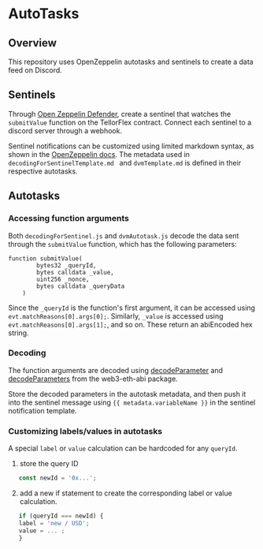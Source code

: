 # AutoTasks 

## Overview 
This repository uses OpenZeppelin autotasks and sentinels to create a data feed on Discord.

## Sentinels

Through [Open Zeppelin Defender](https://defender.openzeppelin.com/#/sentinel), create a sentinel that watches the ```submitValue``` function on the TellorFlex contract. Connect each sentinel to a discord server through a webhook. 

Sentinel notifications can be customized using limited markdown syntax, as shown in the [OpenZeppelin docs](https://docs.openzeppelin.com/defender/sentinel#customizing-notification-messages). The metadata used in ```decodingForSentinelTemplate.md ``` and ```dvmTemplate.md``` is defined in their respective autotasks.

## Autotasks

### Accessing function arguments

Both ```decodingForSentinel.js``` and ```dvmAutotask.js``` decode the data sent through the ```submitValue``` function, which has the following parameters:
```    
function submitValue(
        bytes32 _queryId,
        bytes calldata _value,
        uint256 _nonce,
        bytes calldata _queryData
    )
```
Since the ```_queryId``` is the function's first argument, it can be accessed using ``` evt.matchReasons[0].args[0]; ```.
Similarly, ``` _value ``` is accessed using ``` evt.matchReasons[0].args[1]; ```, and so on. These return an abiEncoded hex string.

### Decoding
The function arguments are decoded using [decodeParameter](https://docs.web3js.org/api/web3-eth-abi/function/decodeParameter) and [decodeParameters](https://docs.web3js.org/api/web3-eth-abi/function/decodeParameters) from the web3-eth-abi package. 

Store the decoded parameters in the autotask metadata, and then push it into the sentinel message using `{{ metadata.variableName }}` in the sentinel notification template.


### Customizing labels/values in autotasks
A special ```label``` or  ```value``` calculation can be hardcoded for any ```queryId```. 
  
  1. store the query ID 
  
  ```javascript 
     const newId = '0x...';
  ```
  
  2. add a new if statement to create the corresponding label or value calculation.
  
  ```javascript
     if (queryId === newId) {
     label = 'new / USD';
     value = ... ;
     }
  ```
  


